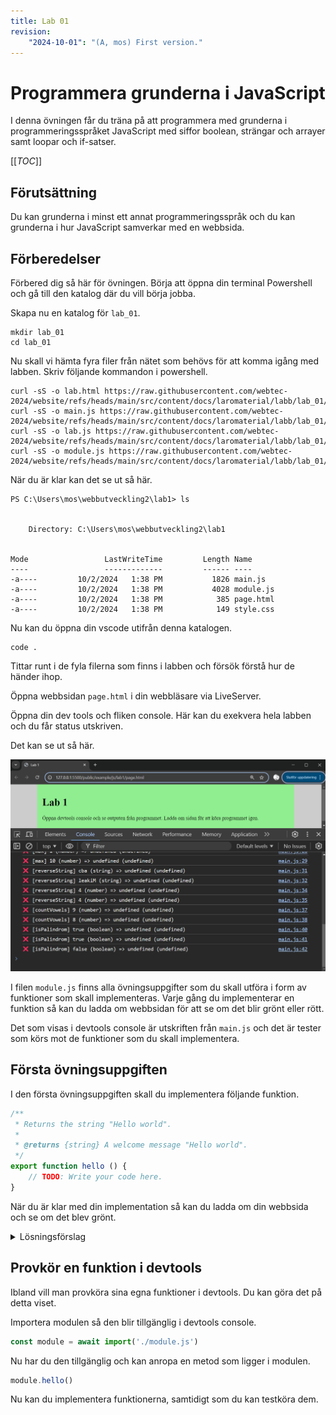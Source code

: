 ```yaml
---
title: Lab 01
revision:
    "2024-10-01": "(A, mos) First version."
---
```

Programmera grunderna i JavaScript
===========================

I denna övningen får du träna på att programmera med grunderna i programmeringsspråket JavaScript med siffor boolean, strängar och arrayer samt loopar och if-satser.

[[_TOC_]]

<!--
TODO

* string
    * replaceSpaces
    * capitalizeWords
    * countCharacter (vilket tecken förekommer mest)
-->


Förutsättning
---------------------------

Du kan grunderna i minst ett annat programmeringsspråk och du kan grunderna i hur JavaScript samverkar med en webbsida.



Förberedelser
---------------------------

Förbered dig så här för övningen. Börja att öppna din terminal Powershell och gå till den katalog där du vill börja jobba.

Skapa nu en katalog för `lab_01`.

```
mkdir lab_01
cd lab_01
```

Nu skall vi hämta fyra filer från nätet som behövs för att komma igång med labben. Skriv följande kommandon i powershell.

```
curl -sS -o lab.html https://raw.githubusercontent.com/webtec-2024/website/refs/heads/main/src/content/docs/laromaterial/labb/lab_01/lab.html
curl -sS -o main.js https://raw.githubusercontent.com/webtec-2024/website/refs/heads/main/src/content/docs/laromaterial/labb/lab_01/main.js
curl -sS -o lab.js https://raw.githubusercontent.com/webtec-2024/website/refs/heads/main/src/content/docs/laromaterial/labb/lab_01/lab.js
curl -sS -o module.js https://raw.githubusercontent.com/webtec-2024/website/refs/heads/main/src/content/docs/laromaterial/labb/lab_01/module.js
```

När du är klar kan det se ut så här.

```
PS C:\Users\mos\webbutveckling2\lab1> ls


    Directory: C:\Users\mos\webbutveckling2\lab1


Mode                 LastWriteTime         Length Name
----                 -------------         ------ ----
-a----         10/2/2024   1:38 PM           1826 main.js
-a----         10/2/2024   1:38 PM           4028 module.js
-a----         10/2/2024   1:38 PM            385 page.html
-a----         10/2/2024   1:38 PM            149 style.css
```

Nu kan du öppna din vscode utifrån denna katalogen.

```
code .
```

Tittar runt i de fyla filerna som finns i labben och försök förstå hur de händer ihop. 

Öppna webbsidan `page.html` i din webbläsare via LiveServer.

Öppna din dev tools och fliken console. Här kan du exekvera hela labben och du får status utskriven.

Det kan se ut så här.

![Labben i devtools](img/lab.png)

I filen `module.js` finns alla övningsuppgifter som du skall utföra i form av funktioner som skall implementeras. Varje gång du implementerar en funktion så kan du ladda om webbsidan för att se om det blir grönt eller rött.

Det som visas i devtools console är utskriften från `main.js` och det är tester som körs mot de funktioner som du skall implementera.



Första övningsuppgiften
---------------------------

I den första övningsuppgiften skall du implementera följande funktion.

```js
/**
 * Returns the string "Hello world".
 *
 * @returns {string} A welcome message "Hello world".
 */
export function hello () {
    // TODO: Write your code here.
}
```

När du är klar med din implementation så kan du ladda om din webbsida och se om det blev grönt.

<details>
<summary>Lösningsförslag</summary>

```js
/**
 * Returns the string "Hello world".
 *
 * @returns {string} A welcome message "Hello world".
 */
export function hello () {
    // TODO: Write your code here.
    return "Hello world";
}
```

</details>



Provkör en funktion i devtools
---------------------------

Ibland vill man provköra sina egna funktioner i devtools. Du kan göra det på detta viset.

Importera modulen så den blir tillgänglig i devtools console.

```js
const module = await import('./module.js')
```

Nu har du den tillgänglig och kan anropa en metod som ligger i modulen.

```js
module.hello()
```

Nu kan du implementera funktionerna, samtidigt som du kan testköra dem.
